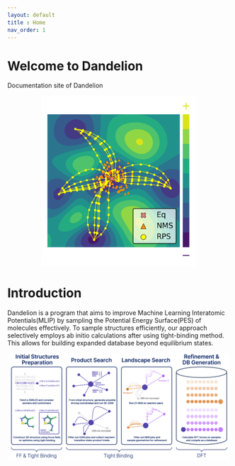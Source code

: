 ```yaml
---
layout: default
title : Home
nav_order: 1
---
```


# Welcome to Dandelion

Documentation site of Dandelion

<div style="text-align: center;">
  <img src="img/pes_scheme.png" alt="My Image" width="350"/>
</div>

# Introduction

Dandelion is a program that aims to improve Machine Learning Interatomic Potentials(MLIP) by sampling the Potential Energy Surface(PES) of molecules effectively. To sample structures efficiently, our approach selectively employs ab initio calculations after using tight-binding method. This allows for building expanded database beyond equilibrium states. 

<div style="text-align: center;">
  <img src="img/overall_scheme.PNG" alt="My Image" width="500"/>
</div>
